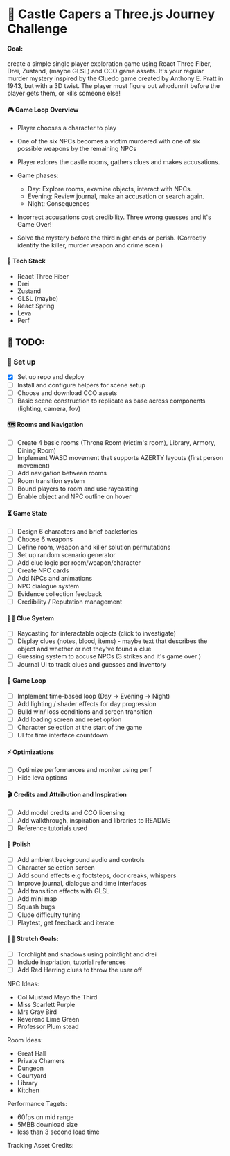 # 🏰 Castle Capers a Three.js Journey Challenge

#### Goal:

create a simple single player exploration game using React Three Fiber, Drei, Zustand, (maybe GLSL) and CCO game assets. It's your regular murder mystery inspired by the Cluedo game created by Anthony E. Pratt in 1943, but with a 3D twist. The player must figure out whodunnit before the player gets them, or kills someone else!

#### 🎮 Game Loop Overview

- Player chooses a character to play
- One of the six NPCs becomes a victim murdered with one of six possible weapons by the remaining NPCs
- Player exlores the castle rooms, gathers clues and makes accusations.

- Game phases:
  - Day: Explore rooms, examine objects, interact with NPCs.
  - Evening: Review journal, make an accusation or search again.
  - Night: Consequences
- Incorrect accusations cost credibility. Three wrong guesses and it's Game Over!
- Solve the mystery before the third night ends or perish. (Correctly identify the killer, murder weapon and crime scen )

#### 🔧 Tech Stack

- React Three Fiber
- Drei
- Zustand
- GLSL (maybe)
- React Spring
- Leva
- Perf

## 🚧 TODO:

### 🔩 Set up

- [x] Set up repo and deploy
- [ ] Install and configure helpers for scene setup
- [ ] Choose and download CCO assets
- [ ] Basic scene construction to replicate as base across components (lighting, camera, fov)

#### 🗺️ Rooms and Navigation

- [ ] Create 4 basic rooms (Throne Room (victim's room), Library, Armory, Dining Room)
- [ ] Implement WASD movement that supports AZERTY layouts (first person movement)
- [ ] Add navigation between rooms
- [ ] Room transition system
- [ ] Bound players to room and use raycasting
- [ ] Enable object and NPC outline on hover

#### ⏳ Game State

- [ ] Design 6 characters and brief backstories
- [ ] Choose 6 weapons
- [ ] Define room, weapon and killer solution permutations
- [ ] Set up random scenario generator
- [ ] Add clue logic per room/weapon/character
- [ ] Create NPC cards
- [ ] Add NPCs and animations
- [ ] NPC dialogue system
- [ ] Evidence collection feedback
- [ ] Credibility / Reputation management

#### 🕵️‍♀️ Clue System

- [ ] Raycasting for interactable objects (click to investigate)
- [ ] Display clues (notes, blood, items) - maybe text that describes the object and whether or not they've found a clue
- [ ] Guessing system to accuse NPCs (3 strikes and it's game over )
- [ ] Journal UI to track clues and guesses and inventory

#### 🔂 Game Loop

- [ ] Implement time-based loop (Day -> Evening -> Night)
- [ ] Add lighting / shader effects for day progression
- [ ] Build win/ loss conditions and screen transition
- [ ] Add loading screen and reset option
- [ ] Character selection at the start of the game
- [ ] UI for time interface countdown

#### ⚡️ Optimizations

- [ ] Optimize performances and moniter using perf
- [ ] Hide leva options

#### 🎬 Credits and Attribution and Inspiration

- [ ] Add model credits and CCO licensing
- [ ] Add walkthrough, inspiration and libraries to README
- [ ] Reference tutorials used

#### 🧹 Polish

- [ ] Add ambient background audio and controls
- [ ] Character selection screen
- [ ] Add sound effects e.g footsteps, door creaks, whispers
- [ ] Improve journal, dialogue and time interfaces
- [ ] Add transition effects with GLSL
- [ ] Add mini map
- [ ] Squash bugs
- [ ] Clude difficulty tuning
- [ ] Playtest, get feedback and iterate

#### 🙆‍♀️ Stretch Goals:

- [ ] Torchlight and shadows using pointlight and drei
- [ ] Include inspriation, tutorial references
- [ ] Add Red Herring clues to throw the user off

NPC Ideas:

- Col Mustard Mayo the Third
- Miss Scarlett Purple
- Mrs Gray Bird
- Reverend Lime Green
- Professor Plum stead

Room Ideas:

- Great Hall
- Private Chamers
- Dungeon
- Courtyard
- Library
- Kitchen

Performance Tagets:

- 60fps on mid range
- 5MBB download size
- less than 3 second load time

Tracking Asset Credits:
